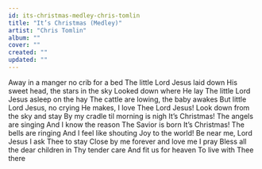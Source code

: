 ```yaml
---
id: its-christmas-medley-chris-tomlin
title: "It’s Christmas (Medley)"
artist: "Chris Tomlin"
album: ""
cover: ""
created: ""
updated: ""
---
```


Away in a manger no crib for a bed
The little Lord Jesus laid down
His sweet head, the stars in the sky
Looked down where He lay
The little Lord Jesus asleep on the hay
The cattle are lowing, the baby awakes
But little Lord Jesus, no crying
He makes, I love Thee Lord Jesus!
Look down from the sky and stay
By my cradle til morning is nigh
It’s Christmas!
The angels are singing
And I know the reason
The Savior is born
It’s Christmas!
The bells are ringing
And I feel like shouting
Joy to the world!
Be near me, Lord Jesus I ask Thee to stay
Close by me forever and love me I pray
Bless all the dear children in Thy tender care
And fit us for heaven
To live with Thee there